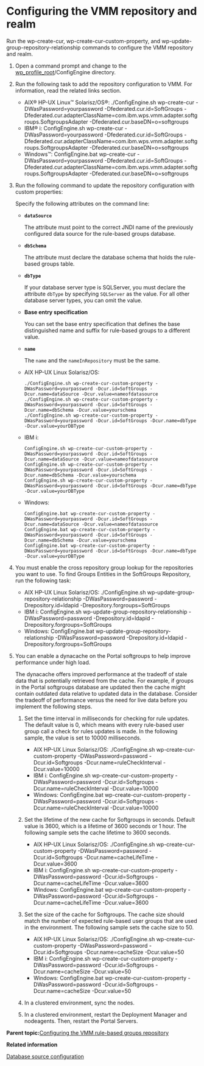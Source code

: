 # Configuring the VMM repository and realm

Run the wp-create-cur, wp-create-cur-custom-property, and wp-update-group-repository-relationship commands to configure the VMM repository and realm.

1.  Open a command prompt and change to the [wp\_profile\_root](../reference/wpsdirstr.md#wp_profile_root)/ConfigEngine directory.

2.  Run the following task to add the repository configuration to VMM. For information, read the related links section.

    -   AIX® HP-UX Linux™ Solarisz/OS®: ./ConfigEngine.sh wp-create-cur -DWasPassword=yourpassword -Dfederated.cur.id=SoftGroups -Dfederated.cur.adapterClassName=com.ibm.wps.vmm.adapter.softgroups.SoftgroupsAdapter -Dfederated.cur.baseDN=o=softgroups
    -   IBM® i: ConfigEngine.sh wp-create-cur -DWasPassword=yourpassword -Dfederated.cur.id=SoftGroups -Dfederated.cur.adapterClassName=com.ibm.wps.vmm.adapter.softgroups.SoftgroupsAdapter -Dfederated.cur.baseDN=o=softgroups
    -   Windows™: ConfigEngine.bat wp-create-cur -DWasPassword=yourpassword -Dfederated.cur.id=SoftGroups -Dfederated.cur.adapterClassName=com.ibm.wps.vmm.adapter.softgroups.SoftgroupsAdapter -Dfederated.cur.baseDN=o=softgroups
3.  Run the following command to update the repository configuration with custom properties:

    Specify the following attributes on the command line:

    -   **`dataSource`**

        The attribute must point to the correct JNDI name of the previously configured data source for the rule-based groups database.

    -   **`dbSchema`**

        The attribute must declare the database schema that holds the rule-based groups table.

    -   **`dbType`**

        If your database server type is SQLServer, you must declare the attribute `dbType` by specifying `SQLServer` as the value. For all other database server types, you can omit the value.

    -   **Base entry specification**

        You can set the base entry specification that defines the base distinguished name and suffix for rule-based groups to a different value.

    -   **`name`**

        The `name` and the `nameInRepository` must be the same.

    -   AIX HP-UX Linux Solarisz/OS:

        ```
        ./ConfigEngine.sh wp-create-cur-custom-property -DWasPassword=yourpassword -Dcur.id=SoftGroups -Dcur.name=dataSource -Dcur.value=nameofdatasource
        ./ConfigEngine.sh wp-create-cur-custom-property -DWasPassword=yourpassword -Dcur.id=SoftGroups -Dcur.name=dbSchema -Dcur.value=yourschema
        ./ConfigEngine.sh wp-create-cur-custom-property -DWasPassword=yourpassword -Dcur.id=SoftGroups -Dcur.name=dbType -Dcur.value=yourDBType
        ```

    -   IBM i:

        ```
        ConfigEngine.sh wp-create-cur-custom-property -DWasPassword=yourpassword -Dcur.id=SoftGroups -Dcur.name=dataSource -Dcur.value=nameofdatasource
        ConfigEngine.sh wp-create-cur-custom-property -DWasPassword=yourpassword -Dcur.id=SoftGroups -Dcur.name=dbSchema -Dcur.value=yourschema
        ConfigEngine.sh wp-create-cur-custom-property -DWasPassword=yourpassword -Dcur.id=SoftGroups -Dcur.name=dbType -Dcur.value=yourDBType
        ```

    -   Windows:

        ```
        ConfigEngine.bat wp-create-cur-custom-property -DWasPassword=yourpassword -Dcur.id=SoftGroups -Dcur.name=dataSource -Dcur.value=nameofdatasource
        ConfigEngine.bat wp-create-cur-custom-property -DWasPassword=yourpassword -Dcur.id=SoftGroups -Dcur.name=dbSchema -Dcur.value=yourschema
        ConfigEngine.bat wp-create-cur-custom-property -DWasPassword=yourpassword -Dcur.id=SoftGroups -Dcur.name=dbType -Dcur.value=yourDBType
        ```

4.  You must enable the cross repository group lookup for the repositories you want to use. To find Groups Entities in the SoftGroups Repository, run the following task:

    -   AIX HP-UX Linux Solarisz/OS: ./ConfigEngine.sh wp-update-group-repository-relationship -DWasPassword=password -Drepository.id=ldapid -Drepository.forgroups=SoftGroups
    -   IBM i: ConfigEngine.sh wp-update-group-repository-relationship -DWasPassword=password -Drepository.id=ldapid -Drepository.forgroups=SoftGroups
    -   Windows: ConfigEngine.bat wp-update-group-repository-relationship -DWasPassword=password -Drepository.id=ldapid -Drepository.forgroups=SoftGroups
5.  You can enable a dynacache on the Portal softgroups to help improve performance under high load.

    The dynacache offers improved performance at the tradeoff of stale data that is potentially retrieved from the cache. For example, if groups in the Portal softgroups database are updated then the cache might contain outdated data relative to updated data in the database. Consider the tradeoff of performance versus the need for live data before you implement the following steps.

    1.  Set the time interval in milliseconds for checking for rule updates. The default value is 0, which means with every rule-based user group call a check for rules updates is made. In the following sample, the value is set to 10000 milliseconds.

        -   AIX HP-UX Linux Solarisz/OS: ./ConfigEngine.sh wp-create-cur-custom-property -DWasPassword=password -Dcur.id=Softgroups -Dcur.name=ruleCheckInterval -Dcur.value=10000
        -   IBM i: ConfigEngine.sh wp-create-cur-custom-property -DWasPassword=password -Dcur.id=Softgroups -Dcur.name=ruleCheckInterval -Dcur.value=10000
        -   Windows: ConfigEngine.bat wp-create-cur-custom-property -DWasPassword=password -Dcur.id=Softgroups -Dcur.name=ruleCheckInterval -Dcur.value=10000
    2.  Set the lifetime of the new cache for Softgroups in seconds. Default value is 3600, which is a lifetime of 3600 seconds or 1 hour. The following sample sets the cache lifetime to 3600 seconds.

        -   AIX HP-UX Linux Solarisz/OS: ./ConfigEngine.sh wp-create-cur-custom-property -DWasPassword=password -Dcur.id=Softgroups -Dcur.name=cacheLifeTime -Dcur.value=3600
        -   IBM i: ConfigEngine.sh wp-create-cur-custom-property -DWasPassword=password -Dcur.id=Softgroups -Dcur.name=cacheLifeTime -Dcur.value=3600
        -   Windows: ConfigEngine.bat wp-create-cur-custom-property -DWasPassword=password -Dcur.id=Softgroups -Dcur.name=cacheLifeTime -Dcur.value=3600
    3.  Set the size of the cache for Softgroups. The cache size should match the number of expected rule-based user groups that are used in the environment. The following sample sets the cache size to 50.

        -   AIX HP-UX Linux Solarisz/OS: ./ConfigEngine.sh wp-create-cur-custom-property -DWasPassword=password -Dcur.id=Softgroups -Dcur.name=cacheSize -Dcur.value=50
        -   IBM i: ConfigEngine.sh wp-create-cur-custom-property -DWasPassword=password -Dcur.id=Softgroups -Dcur.name=cacheSize -Dcur.value=50
        -   Windows: ConfigEngine.bat wp-create-cur-custom-property -DWasPassword=password -Dcur.id=Softgroups -Dcur.name=cacheSize -Dcur.value=50
    4.  In a clustered environment, sync the nodes.

    5.  In a clustered environment, restart the Deployment Manager and nodeagents. Then, restart the Portal Servers.


**Parent topic:**[Configuring the VMM rule-based groups repository](../admin-system/rbug_cfg_vmm_repos.md)

**Related information**  


[Database source configuration ](../admin-system/rbug_dsrc_cfg.md)

